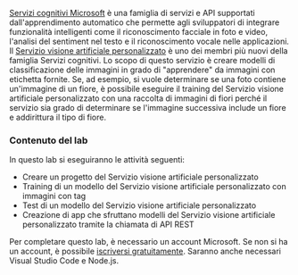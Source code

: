[Servizi cognitivi Microsoft](https://azure.microsoft.com/en-us/services/cognitive-services/ "Servizi cognitivi Microsoft") è una famiglia di servizi e API supportati dall'apprendimento automatico che permette agli sviluppatori di integrare funzionalità intelligenti come il riconoscimento facciale in foto e video, l'analisi del sentiment nel testo e il riconoscimento vocale nelle applicazioni. Il [Servizio visione artificiale personalizzato](https://azure.microsoft.com/en-us/services/cognitive-services/custom-vision-service/) è uno dei membri più nuovi della famiglia Servizi cognitivi. Lo scopo di questo servizio è creare modelli di classificazione delle immagini in grado di "apprendere" da immagini con etichetta fornite. Se, ad esempio, si vuole determinare se una foto contiene un'immagine di un fiore, è possibile eseguire il training del Servizio visione artificiale personalizzato con una raccolta di immagini di fiori perché il servizio sia grado di determinare se l'immagine successiva include un fiore e addirittura il tipo di fiore.

### <a name="what-is-covered-in-this-lab"></a>Contenuto del lab
In questo lab si eseguiranno le attività seguenti:
* Creare un progetto del Servizio visione artificiale personalizzato 
* Training di un modello del Servizio visione artificiale personalizzato con immagini con tag  
* Test di un modello del Servizio visione artificiale personalizzato 
* Creazione di app che sfruttano modelli del Servizio visione artificiale personalizzato tramite la chiamata di API REST

Per completare questo lab, è necessario un account Microsoft. Se non si ha un account, è possibile [iscriversi gratuitamente](https://account.microsoft.com/account). Saranno anche necessari Visual Studio Code e Node.js.